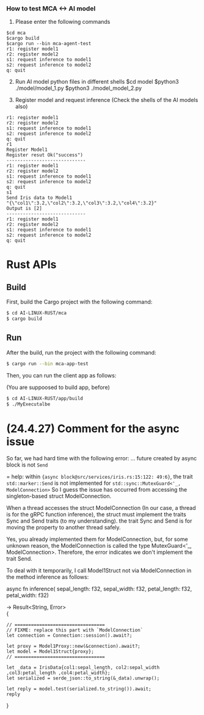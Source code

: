 ### How to test MCA <-> AI model
1. Please enter the following commands 
```
$cd mca
$cargo build
$cargo run --bin mca-agent-test
r1: register model1
r2: register model2
s1: request inference to model1
s2: request inference to model2
q: quit
```
2. Run AI model python files in different shells
$cd model
$python3 ./model/model_1.py
$python3 ./model_model_2.py

3. Register model and request inference (Check the shells of the AI models also)
```
r1: register model1
r2: register model2
s1: request inference to model1
s2: request inference to model2
q: quit
r1
Register Model1 
Register resut Ok("success")
-----------------------------
r1: register model1
r2: register model2
s1: request inference to model1
s2: request inference to model2
q: quit
s1
Send Iris data to Model1
"{\"col1\":3.2,\"col2\":3.2,\"col3\":3.2,\"col4\":3.2}"
Output is [2]
-----------------------------
r1: register model1
r2: register model2
s1: request inference to model1
s2: request inference to model2
q: quit
```






# Rust APIs

## Build


First, build the Cargo project with the following command:
```bash
$ cd AI-LINUX-RUST/mca
$ cargo build
```

## Run

After the build, run the project with the following command:
```bash
$ cargo run --bin mca-app-test
```

Then, you can run the client app as follows:

(You are suppoosed to build app, before)

```bash
$ cd AI-LINUX-RUST/app/build
$ ./MyExecutalbe

```



# (24.4.27) Comment for the async issue 

So far, we had hard time with the following error:
...
future created by async block is not `Send`

= help: within `{async block@src/services/iris.rs:15:122: 49:6}`, the trait `std::marker::Send` is not implemented for `std::sync::MutexGuard<'_, ModelConnection>`
So I guess the issue has occurred from accessing the singleton-based struct ModelConnection.

When a thread accesses the struct ModelConnection (In our case, a thread is for the gRPC function inference),
the struct must implement the traits Sync and Send traits (to my understanding).
the trait Sync and Send is for moving the property to another thread safely.

Yes, you already implemented them for ModelConnection,
but, for some unknown reason, the ModelConnection is called the type MutexGuard<'_, ModelConnection>.
Therefore, the error indicates we don't implement the trait Send.

To deal with it temporarily, I call Model1Struct not via ModelConnection in the method inference as follows:

async fn inference(
    sepal_length: f32, sepal_width: f32, petal_length: f32, petal_width: f32) 

-> Result<String, Error>  
{
 
    // =================================
    // FIXME: replace this part with `ModelConnection`
    let connection = Connection::session().await?;

    let proxy = Model1Proxy::new(&connection).await?;
    let model = Model1Struct{proxy};
    // =================================

    let _data = IrisData{col1:sepal_length, col2:sepal_width ,col3:petal_length ,col4:petal_width};
    let serialized = serde_json::to_string(&_data).unwrap();

    let reply = model.test(serialized.to_string()).await;
    reply
    
}